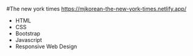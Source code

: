 #The new york times
https://mjkorean-the-new-york-times.netlify.app/
- HTML
- CSS
- Bootstrap
- Javascript
- Responsive Web Design

